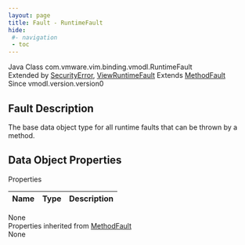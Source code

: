 ```yaml
---
layout: page
title: Fault - RuntimeFault
hide:
 #- navigation
 - toc
---
```


  
  
  



Java Class
    com.vmware.vim.binding.vmodl.RuntimeFault  
Extended by
     [SecurityError](vmodl.fault.SecurityError.md), [ViewRuntimeFault](vdi.fault.ViewRuntimeFault.md)
Extends
     [MethodFault](vmodl.MethodFault.md)  
Since 
    vmodl.version.version0

## Fault Description 

The base data object type for all runtime faults that can be thrown by a method. 

## Data Object Properties

Properties

Name |  Type |  Description   
---|---|---  
None  
Properties inherited from [MethodFault](vmodl.MethodFault.md)  
None  
  
  

  
  


